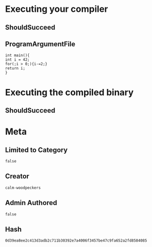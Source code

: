 # Executing your compiler

## ShouldSucceed

## ProgramArgumentFile

```
int main(){
int i = 42;
for(;i > 0;){i-=2;}
return i;
}
```

# Executing the compiled binary

## ShouldSucceed

# Meta

## Limited to Category

```
false
```

## Creator

```
calm-woodpeckers
```

## Admin Authored

```
false
```

## Hash

```
0d39ea8ee2c413d3adb2c711b30392e7a4006f3457be47c9fa652a2fd8584085
```
